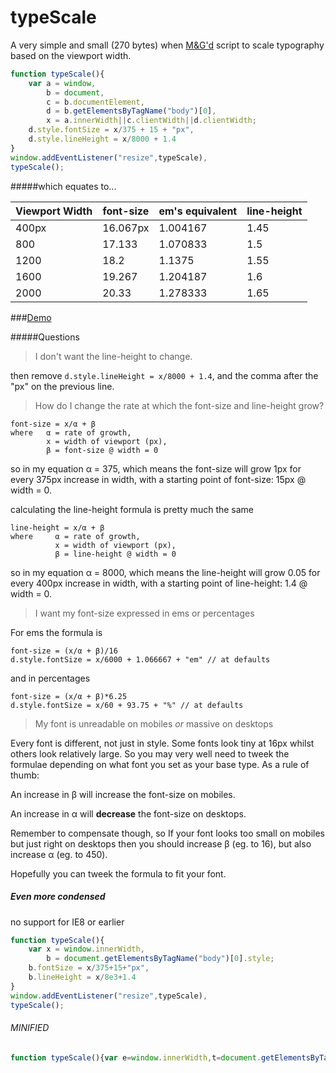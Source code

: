 typeScale 
=========

A very simple and small (270 bytes) when [M&G'd](# "Minified & Gzipped") script to scale typography based on the viewport width.


```javascript
function typeScale(){
    var a = window,
        b = document,
        c = b.documentElement,
        d = b.getElementsByTagName("body")[0],
        x = a.innerWidth||c.clientWidth||d.clientWidth;
    d.style.fontSize = x/375 + 15 + "px",
    d.style.lineHeight = x/8000 + 1.4
}
window.addEventListener("resize",typeScale),
typeScale();
```
#####which equates to...

| Viewport Width| font-size  | em's equivalent | line-height |
| ------------- |------------|-----------------|-------------|
| 400px         | 16.067px   | 1.004167        | 1.45        |
| 800           | 17.133     | 1.070833        | 1.5         |
| 1200          | 18.2       | 1.1375          | 1.55        |
| 1600          | 19.267     | 1.204187        | 1.6         |
| 2000          | 20.33      | 1.278333        | 1.65        |

###[Demo](http://codepen.io/zhirkovski/pen/GgKbxY)

#####Questions

> I don't want the line-height to change.

then remove `d.style.lineHeight = x/8000 + 1.4`, and the comma after the "px" on the previous line.

> How do I change the rate at which the font-size and line-height grow?

``` 
font-size = x/α + β
where   α = rate of growth, 
        x = width of viewport (px),
        β = font-size @ width = 0
```
so in my equation α = 375, which means the font-size will grow 1px for every 375px increase in width, with a starting point of font-size: 15px @ width = 0.

calculating the line-height formula is pretty much the same
``` 
line-height = x/α + β
where     α = rate of growth, 
          x = width of viewport (px),
          β = line-height @ width = 0
```    
so in my equation α = 8000, which means the line-height will grow 0.05 for every 400px increase in width, with a starting point of line-height: 1.4 @ width = 0.

> I want my font-size expressed in ems or percentages

For ems the formula is
```
font-size = (x/α + β)/16
d.style.fontSize = x/6000 + 1.066667 + "em" // at defaults
```
and in percentages 
```
font-size = (x/α + β)*6.25
d.style.fontSize = x/60 + 93.75 + "%" // at defaults
```

> My font is unreadable on mobiles *or* massive on desktops

Every font is different, not just in style. Some fonts look tiny at 16px whilst others look relatively large. So you may very well need to tweek the formulae depending on what font you set as your base type. As a rule of thumb: 

An increase in β will increase the font-size on mobiles.

An increase in α will **decrease** the font-size on desktops.

Remember to compensate though, so If your font looks too small on mobiles but just right on desktops then you should increase β (eg. to 16), but also increase α (eg. to 450).

Hopefully you can tweek the formula to fit your font.

##### Even more condensed
no support for IE8 or earlier

```javascript
function typeScale(){
    var x = window.innerWidth,
        b = document.getElementsByTagName("body")[0].style;
    b.fontSize = x/375+15+"px",
    b.lineHeight = x/8e3+1.4
}
window.addEventListener("resize",typeScale),
typeScale();
```

###### MINIFIED

```javascript
function typeScale(){var e=window.innerWidth,t=document.getElementsByTagName("body")[0].style;t.fontSize=e/375+15+"px",t.lineHeight=e/8e3+1.4}window.addEventListener("resize",typeScale),typeScale();
```
